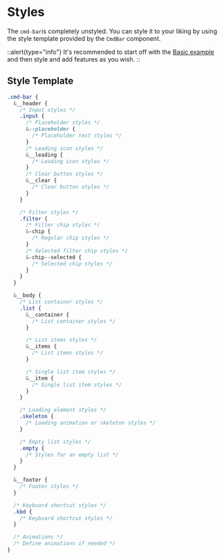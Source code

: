 # Styles

The `cmd-bar`is completely unstyled. You can style it to your liking by using the style template provided by the `CmdBar` component.

::alert{type="info"}
It's recommended to start off with the [Basic example](../examples/1.Basic.md) and then style and add features as you wish.
::

## Style Template
```scss
.cmd-bar {
  &__header {
    /* Input styles */
    .input {
      /* Placeholder styles */
      &::placeholder {
        /* Placeholder text styles */
      }
      /* Leading icon styles */
      &__leading {
        /* Leading icon styles */
      }
      /* Clear button styles */
      &__clear {
        /* Clear button styles */
      }
    }

    /* Filter styles */
    .filter {
      /* Filter chip styles */
      &-chip {
        /* Regular chip styles */
      }
      /* Selected filter chip styles */
      &-chip--selected {
        /* Selected chip styles */
      }
    }
  }

  &__body {
    /* List container styles */
    .list {
      &__container {
        /* List container styles */
      }

      /* List items styles */
      &__items {
        /* List items styles */
      }

      /* Single list item styles */
      &__item {
        /* Single list item styles */
      }
    }

    /* Loading element styles */
    .skeleton {
      /* Loading animation or skeleton styles */
    }

    /* Empty list styles */
    .empty {
      /* Styles for an empty list */
    }
  }

  &__footer {
    /* Footer styles */
  }

  /* Keyboard shortcut styles */
  .kbd {
    /* Keyboard shortcut styles */
  }

  /* Animations */
  /* Define animations if needed */
}


```
